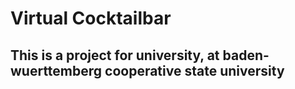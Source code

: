 # Virtual Cocktailbar
## This is a project for university, at baden-wuerttemberg cooperative state university
